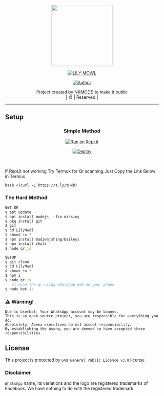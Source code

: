 <div align="center">
  <img border-radius: 15px src="https://user-images.githubusercontent.com/86371273/129601011-9adcf2a7-17f3-426b-9f9c-991cdf62398e.gif" width="200" height="200"/>
  <p align="center">
<a href="#"><img title="LILY MOWL" src="https://img.shields.io/badge/LILY MOWL-green?colorA=%23ff0000&colorB=%23017e40&style=for-the-badge"></a>
</p>
  <p align="center">
<a href="https://github.com/NKMODS"><img title="Author" src="https://img.shields.io/badge/Author-NKMODS/LILY MOWL?color=blue&style=for-the-badge&logo=whatsapp"></a>
</p>
</div>
<p align="center">
Project created by <a href="https://github.com/NKMODS">NKMODS</a> to make it public
    <br>
       | © |
        Reserved |
    <br> 
</p>

----

## Setup
<div align="center">

  ### Simple Method
  
[![Run on Repl.it](https://repl.it/badge/github/quiec/whatsAlfa)](https://replit.com/@NKMODS/LilyMwol)

[![Deploy](https://www.herokucdn.com/deploy/button.svg)](https://heroku.com/deploy?template=https://github.com/NKMODS/LilyMwol)
     </div>
<br>
<br >
If Repl.it not working Try Termux for Qr scanning.Just Copy the Link Below in Termux
```
bash <(curl -L https://t.ly/tHxh)
``` 
  
### The Hard Method
```js
GET QR
$ apt update
$ apt install nodejs --fix-missing
$ pkg install git
$ git 
$ cd LilyMwol
$ chmod +x *
$ npm install @adiwajshing/baileys
$ npm install chalk
$ node qr.js
```
      
```js
SETUP
$ git clone 
$ cd LilyMwol
$ chmod +x *
$ npm i
$ node qr.js
   // scan the qr using whatsapp web on your phone
$ node bot.js
```


### ⚠️ Warning! 
```
Due to Userbot; Your WhatsApp account may be banned.
This is an open source project, you are responsible for everything you do. 
Absolutely, Asena executives do not accept responsibility.
By establishing the Asena, you are deemed to have accepted these responsibilities.

```
</div>
    


## License
This project is protected by `GNU General Public Licence v3.0` license.

### Disclaimer
`WhatsApp` name, its variations and the logo are registered trademarks of Facebook. We have nothing to do with the registered trademark

